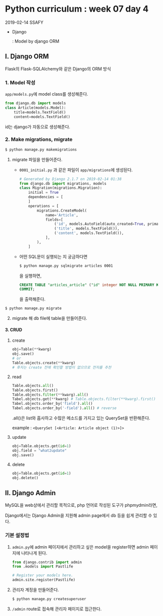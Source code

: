# Python curriculum : week 07 day 4

2019-02-14 SSAFY 

- Django

  : Model by django ORM



## I. Django ORM

Flask의 Flask-SQLAlchemy와 같은 Django의 ORM 방식



### 1. Model 작성

`app/models.py`에 model class를 생성해준다.

```python
from django.db import models
class Article(models.Model):
    title=models.TextField()
    content=models.TextField()
```

id는 django가 자동으로 생성해준다.



### 2. Make migrations, migrate

```bash
$ python manage.py makemigrations
```

1. migrate 파일을 만들어준다.

   * `0001_initial.py` 과 같은 파일이 `app/migrations`에 생성된다.

     ```python
     # Generated by Django 2.1.7 on 2019-02-14 01:38
     from django.db import migrations, models
     class Migration(migrations.Migration):
         initial = True
         dependencies = [
         ]
         operations = [
             migrations.CreateModel(
                 name='Article',
                 fields=[
                     ('id', models.AutoField(auto_created=True, primary_key=True, serialize=False, verbose_name='ID')),
                     ('title', models.TextField()),
                     ('content', models.TextField()),
                 ],
             ),
         ]
     ```

   * 어떤 SQL문이 실행되는 지 궁금하다면

     ```bash
     $ python manage.py sqlmigrate articles 0001
     ```

     을 실행하면,

     ```sql
     CREATE TABLE "articles_article" ("id" integer NOT NULL PRIMARY KEY AUTOINCREMENT, "title" text NOT NULL, "content" text NOT NULL);
     COMMIT;
     ```

     을 출력해준다.

```bash
$ python manage.py migrate
```

2. migrate 해 db file에 table을 만들어준다.



#### 3. CRUD

1. create

   ```python
   obj=Table(**kwarg)
   obj.save()
   # or
   Table.objects.create(**kwarg)
   # 후자는 create 전에 확인할 방법이 없으므로 전자를 추천
   ```

2. read

   ```python
   Table.objects.all()
   Table.objects.first()
   Table.objects.filter(**kwarg).all()
   Tabel.objects.get(**kwarg) # Table.objects.filter(**kwarg).first() 와 같다
   Tabel.objects.order_by('field').all()
   Tabel.objects.order_by('-field').all() # reverse
   ```

   .all()은 list와 흡사하고 수많은 메소드를 가지고 있는 QuerySet을 반환해준다.

   example : `<QuerySet [<Article: Article object (1)>]>`

3. update

   ```python
   obj=Table.objects.get(id=1)
   obj.field = "what2update"
   obj.save()
   ```

4. delete

   ```python
   obj=Table.objects.get(id=1)
   obj.delete()
   ```



## II. Django Admin

MySQL을 web상에서 관리할 목적으로, php 언어로 작성된 도구가 phpmydmin라면,

Django에서는 Django Admin을 지원해 admin page에서 db 등을 쉽게 관리할 수 있다.



### 기본 설정법

1. `admin.py`에 admin 페이지에서 관리하고 싶은 model을 register하면 admin 페이지에 나타나게 된다.

    ```python
    from django.contrib import admin
    from .models import Pastlife
    
    # Register your models here.
    admin.site.register(Pastlife)
    ```

2. 관리자 계정을 만들어준다.

    ```bash
    $ python manage.py createsuperuser
    ```

3. `/admin` route로 접속해 관리자 페이지로 접근한다.

